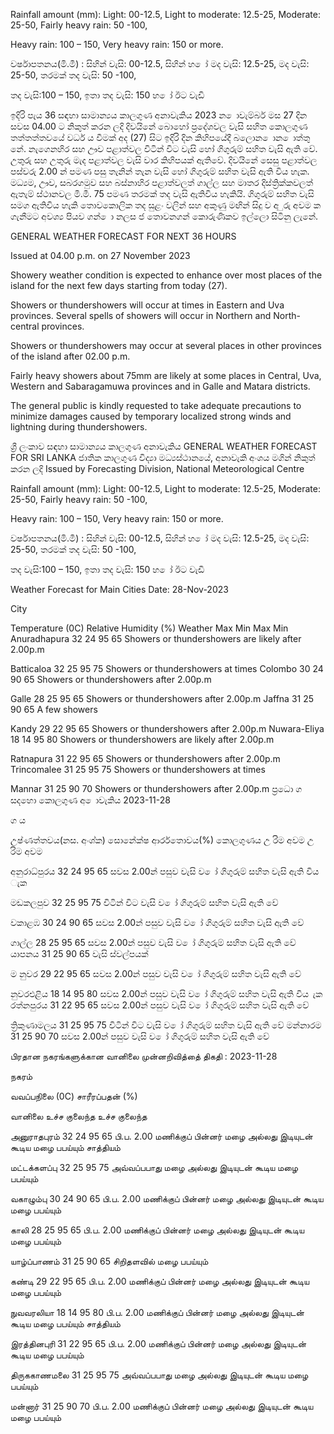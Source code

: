 Rainfall amount (mm): Light: 00-12.5, Light to moderate: 12.5-25, Moderate: 25-50, Fairly heavy rain: 50 -100,

Heavy rain: 100 – 150, Very heavy rain: 150 or more.

වර්ෂාපතනය(මි.මී) : සිහින් වැසි: 00-12.5, සිහින් හ ෝ මද වැසි: 12.5-25, මද වැසි: 25-50, තරමක් තද වැසි: 50 -100,

තද වැසි:100 – 150, ඉතා තද වැසි: 150 හ ෝ ඊට වැඩි

ඉදිරි පැය 36 සඳහා සාමාන්‍යය කාලගුණ අනාවැකිය 2023 න ොවැම්බර් මස 27 දින සවස 04.00 ට නිකුත් කරන ලදි දිවයිනේ බොහෝ ප්‍රදේශවල වැසි සහිත කොලගුණ තත්තත්තවයේ වර්ධ ය වීමක් අද (27) සිට ඉදිරි දින කිහිපයේදී බලොන ොන ොත්තු නේ. නැගෙනහිර සහ ඌව පළාත්වල විටින් විට වැසි හෝ ගිගුරුම් සහිත වැසි ඇති වේ. උතුරු සහ උතුරු මැද පළාත්වල වැසි වාර කිහිපයක් ඇතිවේ. දිවයිනේ සෙසු පළාත්වල පස්වරු 2.00 න් පමණ පසු තැනින් තැන වැසි හෝ ගිගුරුම් සහිත වැසි ඇති විය හැක. මධ්‍යම, ඌව, සබරගමුව සහ බස්නාහිර පළාත්වලත් ගාල්ල සහ මාතර දිස්ත්‍රික්කවලත් ඇතැම් ස්ථානවල මි.මී. 75 පමණ තරමක් තද වැසි ඇතිවිය හැකියි. ගිගුරුම් සහිත වැසි සමග ඇතිවිය හැකි තොවකොලික තද සුළං වලින් සහ අකුණු මඟින් සිදු ව අ ුරු අවම ක ගැනීමට අවශ්‍ය පියව ගන් ො නලස ජ තොවනගන් කොරුණිකව ඉල්ලො සිටිනු ලැනේ.

GENERAL WEATHER FORECAST FOR NEXT 36 HOURS

Issued at 04.00 p.m. on 27 November 2023

Showery weather condition is expected to enhance over most places of the island for the next few days starting from today (27).

Showers or thundershowers will occur at times in Eastern and Uva provinces. Several spells of showers will occur in Northern and North-central provinces.

Showers or thundershowers may occur at several places in other provinces of the island after 02.00 p.m.

Fairly heavy showers about 75mm are likely at some places in Central, Uva, Western and Sabaragamuwa provinces and in Galle and Matara districts.

The general public is kindly requested to take adequate precautions to minimize damages caused by temporary localized strong winds and lightning during thundershowers.

ශ්‍රී ලංකාව සඳහා සාමාන්‍යය කාලගුණ අනාවැකිය GENERAL WEATHER FORECAST FOR SRI LANKA ජාතික කාලගුණ විද්‍යා මධ්‍යස්ථානයේ, අනාවැකි අංශය මගින් නිකුත් කරන ලදි Issued by Forecasting Division, National Meteorological Centre

Rainfall amount (mm): Light: 00-12.5, Light to moderate: 12.5-25, Moderate: 25-50, Fairly heavy rain: 50 -100,

Heavy rain: 100 – 150, Very heavy rain: 150 or more.

වර්ෂාපතනය(මි.මී) : සිහින් වැසි: 00-12.5, සිහින් හ ෝ මද වැසි: 12.5-25, මද වැසි: 25-50, තරමක් තද වැසි: 50 -100,

තද වැසි:100 – 150, ඉතා තද වැසි: 150 හ ෝ ඊට වැඩි

Weather Forecast for Main Cities Date: 28-Nov-2023

City

Temperature (0C) Relative Humidity (%) Weather Max Min Max Min Anuradhapura 32 24 95 65 Showers or thundershowers are likely after 2.00p.m

Batticaloa 32 25 95 75 Showers or thundershowers at times Colombo 30 24 90 65 Showers or thundershowers after 2.00p.m

Galle 28 25 95 65 Showers or thundershowers after 2.00p.m Jaffna 31 25 90 65 A few showers

Kandy 29 22 95 65 Showers or thundershowers after 2.00p.m Nuwara-Eliya 18 14 95 80 Showers or thundershowers are likely after 2.00p.m

Ratnapura 31 22 95 65 Showers or thundershowers after 2.00p.m Trincomalee 31 25 95 75 Showers or thundershowers at times

Mannar 31 25 90 70 Showers or thundershowers after 2.00p.m ප්‍රධො ග සදහො කොලගුණ අ ොවැකිය 2023-11-28

ග ය

උෂ්ණත්තවය(නස. අංශ්‍ක) සොනේක්ෂ ආර්රතොවය(%) කොලගුණය උ රිම අවම උ රිම අවම

අනුරාධ්‍පුරය 32 24 95 65 සවස 2.00න් පසුව වැසි ව ෝ ගිගුරුම් සහිත වැසි ඇති විය ැක

මඩකලපුව 32 25 95 75 විටින් විට වැසි ව ෝ ගිගුරුම් සහිත වැසි ඇති වේ

වකාළඹ 30 24 90 65 සවස 2.00න් පසුව වැසි ව ෝ ගිගුරුම් සහිත වැසි ඇති වේ

ගාල්ල 28 25 95 65 සවස 2.00න් පසුව වැසි ව ෝ ගිගුරුම් සහිත වැසි ඇති වේ යාපනය 31 25 90 65 වැසි ස්වල්පයක්

ම නුවර 29 22 95 65 සවස 2.00න් පසුව වැසි ව ෝ ගිගුරුම් සහිත වැසි ඇති වේ

නුවරඑළිය 18 14 95 80 සවස 2.00න් පසුව වැසි ව ෝ ගිගුරුම් සහිත වැසි ඇති විය ැක රත්නපුරය 31 22 95 65 සවස 2.00න් පසුව වැසි ව ෝ ගිගුරුම් සහිත වැසි ඇති වේ

ත්‍රිකුණාමලය 31 25 95 75 විටින් විට වැසි ව ෝ ගිගුරුම් සහිත වැසි ඇති වේ මන්නාරම 31 25 90 70 සවස 2.00න් පසුව වැසි ව ෝ ගිගුරුම් සහිත වැසි ඇති වේ

பிரதான நகரங்களுக்கான வானிலை முன்னறிவித்தை் திகதி : 2023-11-28

நகரம்

வவப்பநிலை (0C) சாரீரப்பதன் (%)

வானிலை உச்ச குலைந்த உச்ச குலைந்த

அனுராதபுரம் 32 24 95 65 பி.ப. 2.00 மணிக்குப் பின்னர் மழை அல்லது இடியுடன் கூடிய மழை பபய்யும் சாத்தியம்

மட்டக்களப்பு 32 25 95 75 அவ்வப்பபாது மழை அல்லது இடியுடன் கூடிய மழை பபய்யும்

வகாழும்பு 30 24 90 65 பி.ப. 2.00 மணிக்குப் பின்னர் மழை அல்லது இடியுடன் கூடிய மழை பபய்யும்

காலி 28 25 95 65 பி.ப. 2.00 மணிக்குப் பின்னர் மழை அல்லது இடியுடன் கூடிய மழை பபய்யும்

யாழ்ப்பாணம் 31 25 90 65 சிறிதளவில் மழை பபய்யும்

கண்டி 29 22 95 65 பி.ப. 2.00 மணிக்குப் பின்னர் மழை அல்லது இடியுடன் கூடிய மழை பபய்யும்

நுவவரலியா 18 14 95 80 பி.ப. 2.00 மணிக்குப் பின்னர் மழை அல்லது இடியுடன் கூடிய மழை பபய்யும் சாத்தியம்

இரத்தினபுரி 31 22 95 65 பி.ப. 2.00 மணிக்குப் பின்னர் மழை அல்லது இடியுடன் கூடிய மழை பபய்யும்

திருககாணமலை 31 25 95 75 அவ்வப்பபாது மழை அல்லது இடியுடன் கூடிய மழை பபய்யும்

மன்னார் 31 25 90 70 பி.ப. 2.00 மணிக்குப் பின்னர் மழை அல்லது இடியுடன் கூடிய மழை பபய்யும்